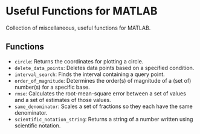 # Useful Functions for MATLAB

Collection of miscellaneous, useful functions for MATLAB.


## Functions

   - `circle`: Returns the coordinates for plotting a circle.
   - `delete_data_points`: Deletes data points based on a specified condition.
   - `interval_search`: Finds the interval containing a query point.
   - `order_of_magnitude`: Determines the order(s) of magnitude of a (set of) number(s) for a specific base.
   - `rmse`: Calculates the root-mean-square error between a set of values and a set of estimates of those values.
   - `same_denominator`: Scales a set of fractions so they each have the same denominator.
   - `scientific_notation_string`: Returns a string of a number written using scientific notation.